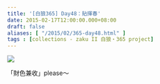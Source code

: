 ```yaml
---
title: '[白狼365] Day48：貼揮春'
date: 2015-02-17T12:00:00.000+08:00
draft: false
aliases: [ "/2015/02/365-day48.html" ]
tags : [collections - zaku II 白狼・365 project]
---
```


[![](https://farm8.staticflickr.com/7573/16137863682_e98c5b638f_z.jpg)](https://farm8.staticflickr.com/7573/16137863682_e98c5b638f_z.jpg)

「財色兼收」please～